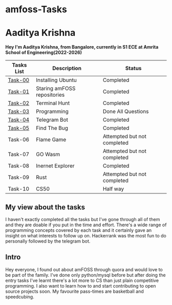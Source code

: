# amfoss-Tasks

# Aaditya Krishna

**Hey I'm Aaditya Krishna, from Bangalore, currently in S1 ECE at Amrita School of Engineering(2022-2026)**

**Tasks List**|**Description**|**Status**
--------------|---------------|---------------
[Task-00]()|Installing Ubuntu|Completed
[Task-01](https://github.com/DeadlockVector/amfoss-Tasks/tree/main/Task-01)|Staring amFOSS repositories|Completed
[Task-02](https://github.com/DeadlockVector/amfoss-Tasks/tree/main/Task-02)|Terminal Hunt|Completed
[Task-03](https://github.com/DeadlockVector/amfoss-Tasks/tree/main/Task-03)|Programming|Done All Questions
[Task-04](https://github.com/DeadlockVector/amfoss-Tasks/tree/main/Task-04)|Telegram Bot|Completed
[Task-05](https://github.com/DeadlockVector/amfoss-Tasks/tree/main/Task-05)|Find The Bug|Completed
Task-06|Flame Game|Attempted but not completed
Task-07|GO Wasm| Attempted but not completed
Task-08|Inernet Explorer|Completed
Task-09|Rust|Attempted but not completed
Task-10|CS50|Half way

## My view about the tasks
I haven't exactly completed all the tasks but I've gone through all of them and they are doable if you put in the time and effort. There's a wide range of programming concepts covered by each task and it certainly gave an insight on what interests to follow up on. Hackerrank was the most fun to do personally followed by the telegram bot.

## Intro
Hey everyone, I found out about amFOSS through quora and would love to be part of the family. I've done only python/mysql before but after doing the entry tasks I've learnt there's a lot more to CS than just plain competitive programming. I also want to learn how to and start contributing to open source projects soon. My favourite pass-times are basketball and speedcubing.
